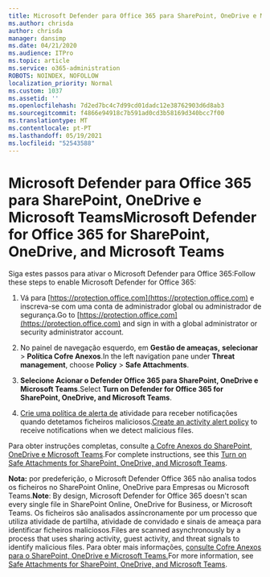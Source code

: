 ```yaml
---
title: Microsoft Defender para Office 365 para SharePoint, OneDrive e Microsoft Teams
ms.author: chrisda
author: chrisda
manager: dansimp
ms.date: 04/21/2020
ms.audience: ITPro
ms.topic: article
ms.service: o365-administration
ROBOTS: NOINDEX, NOFOLLOW
localization_priority: Normal
ms.custom: 1037
ms.assetid: ''
ms.openlocfilehash: 7d2ed7bc4c7d99cd01dadc12e38762903d6d8ab3
ms.sourcegitcommit: f4866e94918c7b591ad0cd3b58169d340bcc7f00
ms.translationtype: MT
ms.contentlocale: pt-PT
ms.lasthandoff: 05/19/2021
ms.locfileid: "52543588"
---
```

# <a name="microsoft-defender-for-office-365-for-sharepoint-onedrive-and-microsoft-teams"></a><span data-ttu-id="3e68b-102">Microsoft Defender para Office 365 para SharePoint, OneDrive e Microsoft Teams</span><span class="sxs-lookup"><span data-stu-id="3e68b-102">Microsoft Defender for Office 365 for SharePoint, OneDrive, and Microsoft Teams</span></span>

<span data-ttu-id="3e68b-103">Siga estes passos para ativar o Microsoft Defender para Office 365:</span><span class="sxs-lookup"><span data-stu-id="3e68b-103">Follow these steps to enable Microsoft Defender for Office 365:</span></span>

1. <span data-ttu-id="3e68b-104">Vá para [https://protection.office.com](https://protection.office.com) e inscreva-se com uma conta de administrador global ou administrador de segurança.</span><span class="sxs-lookup"><span data-stu-id="3e68b-104">Go to [https://protection.office.com](https://protection.office.com) and sign in with a global administrator or security administrator account.</span></span>

2. <span data-ttu-id="3e68b-105">No painel de navegação esquerdo, em **Gestão de ameaças,** **selecionar** \> **Política Cofre Anexos**.</span><span class="sxs-lookup"><span data-stu-id="3e68b-105">In the left navigation pane under **Threat management**, choose **Policy** \> **Safe Attachments**.</span></span>

3. <span data-ttu-id="3e68b-106">**Selecione Acionar o Defender Office 365 para SharePoint, OneDrive e Microsoft Teams**.</span><span class="sxs-lookup"><span data-stu-id="3e68b-106">Select **Turn on Defender for Office 365 for SharePoint, OneDrive, and Microsoft Teams**.</span></span>

4. <span data-ttu-id="3e68b-107">[Crie uma política de alerta de](/microsoft-365/compliance/create-activity-alerts) atividade para receber notificações quando detetamos ficheiros maliciosos.</span><span class="sxs-lookup"><span data-stu-id="3e68b-107">[Create an activity alert policy](/microsoft-365/compliance/create-activity-alerts) to receive notifications when we detect malicious files.</span></span>

<span data-ttu-id="3e68b-108">Para obter instruções completas, consulte [a Cofre Anexos do SharePoint, OneDrive e Microsoft Teams](/microsoft-365/security/office-365-security/turn-on-atp-for-spo-odb-and-teams).</span><span class="sxs-lookup"><span data-stu-id="3e68b-108">For complete instructions, see this [Turn on Safe Attachments for SharePoint, OneDrive, and Microsoft Teams](/microsoft-365/security/office-365-security/turn-on-atp-for-spo-odb-and-teams).</span></span>

<span data-ttu-id="3e68b-109">**Nota:** por predeferição, o Microsoft Defender Office 365 não analisa todos os ficheiros no SharePoint Online, OneDrive para Empresas ou Microsoft Teams.</span><span class="sxs-lookup"><span data-stu-id="3e68b-109">**Note**: By design, Microsoft Defender for Office 365 doesn't scan every single file in SharePoint Online, OneDrive for Business, or Microsoft Teams.</span></span> <span data-ttu-id="3e68b-110">Os ficheiros são analisados assíncronamente por um processo que utiliza atividade de partilha, atividade de convidado e sinais de ameaça para identificar ficheiros maliciosos.</span><span class="sxs-lookup"><span data-stu-id="3e68b-110">Files are scanned asynchronously by a process that uses sharing activity, guest activity, and threat signals to identify malicious files.</span></span> <span data-ttu-id="3e68b-111">Para obter mais informações, [consulte Cofre Anexos para o SharePoint, OneDrive e Microsoft Teams.](/microsoft-365/security/office-365-security/atp-for-spo-odb-and-teams)</span><span class="sxs-lookup"><span data-stu-id="3e68b-111">For more information, see [Safe Attachments for SharePoint, OneDrive, and Microsoft Teams](/microsoft-365/security/office-365-security/atp-for-spo-odb-and-teams).</span></span>
